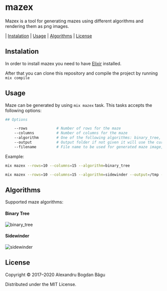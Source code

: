 # mazex

Mazex is a tool for generating mazes using different algorithms and rendering them as png images.

| [Instalation](#instalation) | [Usage](#usage) | [Algorithms](#algorithms) | [License](#license)

## Instalation

In order to install mazex you need to have [Elixir](https://elixir-lang.org/install.html) installed.

After that you can clone this repository and compile the project by running `mix compile`

## Usage

Maze can be generated by using `mix mazex` task. This tasks accepts the following options:

```bash
## Options

    --rows             # Number of rows for the maze
    --columns          # Number of columns for the maze
    --algorithm        # One of the following algorithms: binary_tree, sidewinder
    --output           # Output folder if not given it will use the current folder as output folder
    --filename         # File name to be used for generated maze image, if not given it will use the maze_<current_timestamp>.png.
```

Example:

```bash
mix mazex --rows=10 --columns=15 --algorithm=binary_tree

mix mazex --rows=10 --columns=15 --algorithm=sidewinder --output=/tmp --filename=maze.png
```

## Algorithms

Supported maze algorithms:

#### Binary Tree

![binary_tree](https://github.com/alexandrubagu/mazex/assets/215710/cc5cc5db-b87b-47ab-abab-5a6eedcbc539)

#### Sidewinder

![sidewinder](https://github.com/alexandrubagu/mazex/assets/215710/ba01d240-4443-4078-90c9-d0ec80bbbd29)

## License

Copyright © 2017–2020 Alexandru Bogdan Bâgu

Distributed under the MIT License.
